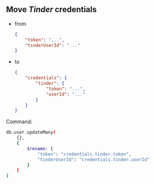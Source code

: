 ## Move *Tinder* credentials

* from

	```json
	{
		"token": "...",
		"tinderUserId": "..."
	}
	```
	
* to

	```json
	{
		"credentials": {
			"tinder": {
				"token": "...",
				"userId": "..."
			}
		}
	}
	```

Command:
```bash
db.user.updateMany(
    {},
    {
        $rename: {
            "token": "credentials.tinder.token",
            "tinderUserId": "credentials.tinder.userId"
        }
    }
)
```